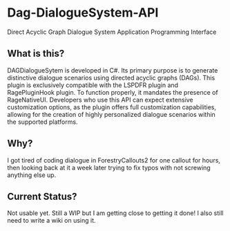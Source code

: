 # Dag-DialogueSystem-API
Direct Acyclic Graph Dialogue System Application Programming Interface

## What is this?
DAGDialogueSytem is developed in C#. Its primary purpose is to generate distinctive dialogue scenarios using directed acyclic graphs (DAGs). This plugin is exclusively compatible with the LSPDFR plugin and RagePluginHook plugin. To function properly, it mandates the presence of RageNativeUI. Developers who use this API can expect extensive customization options, as the plugin offers full customization capabilities, allowing for the creation of highly personalized dialogue scenarios within the supported platforms.

## Why?
I got tired of coding dialogue in ForestryCallouts2 for one callout for hours, then looking back at it a week later trying to fix typos with not screwing anything else up.

## Current Status?
Not usable yet. Still a WIP but I am getting close to getting it done! I also still need to write a wiki on using it.
